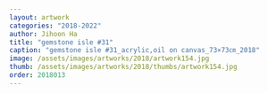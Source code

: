```yaml
---
layout: artwork
categories: "2018-2022"
author: Jihoon Ha
title: "gemstone isle #31"
caption: "gemstone isle #31_acrylic,oil on canvas_73×73㎝_2018"
image: /assets/images/artworks/2018/artwork154.jpg
thumb: /assets/images/artworks/2018/thumbs/artwork154.jpg
order: 2018013
---
```

